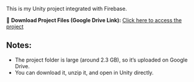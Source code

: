 This is my Unity project integrated with Firebase.

🔗 **Download Project Files (Google Drive Link):**
[Click here to access the project]([https://drive.google.com/file/d/1jXGxXg9ZyPt7FfMvygdfx4B-MD-djKeW/view?usp=drive_link])

## Notes:
- The project folder is large (around 2.3 GB), so it’s uploaded on Google Drive.
- You can download it, unzip it, and open in Unity directly.
